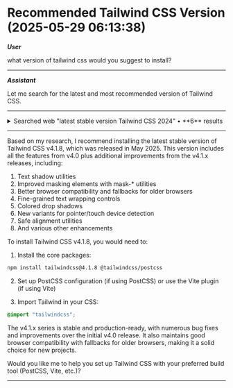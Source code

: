 <!-- Generated by SpecStory -->

# Recommended Tailwind CSS Version (2025-05-29 06:13:38)

_**User**_

what version of tailwind css would you suggest to install?

---

_**Assistant**_

Let me search for the latest and most recommended version of Tailwind CSS.

---

<details>
            <summary>Searched web "latest stable version Tailwind CSS 2024" • **6** results</summary>
        
| Title | URL |
|-------|-----|
| Upgrade guide - Getting started | https://tailwindcss.com/docs/upgrade-guide |
| Latest updates - Blog | https://tailwindcss.com/blog |
| Tailwind CSS v4.0 | https://tailwindcss.com/blog/tailwindcss-v4 |
| Tags · tailwindlabs/tailwindcss | https://github.com/tailwindlabs/tailwindcss/tags |
| What’s New in Tailwind CSS v4.1 | https://tailkits.com/blog/tailwind-v41/ |
| Tailwind CSS v4.0 | https://tailwindcss.com/blog/tailwindcss-v4 |

</details>

---

Based on my research, I recommend installing the latest stable version of Tailwind CSS v4.1.8, which was released in May 2025. This version includes all the features from v4.0 plus additional improvements from the v4.1.x releases, including:

1. Text shadow utilities
2. Improved masking elements with mask-* utilities
3. Better browser compatibility and fallbacks for older browsers
4. Fine-grained text wrapping controls
5. Colored drop shadows
6. New variants for pointer/touch device detection
7. Safe alignment utilities
8. And various other enhancements

To install Tailwind CSS v4.1.8, you would need to:

1. Install the core packages:
```bash
npm install tailwindcss@4.1.8 @tailwindcss/postcss
```

2. Set up PostCSS configuration (if using PostCSS) or use the Vite plugin (if using Vite)

3. Import Tailwind in your CSS:
```css
@import "tailwindcss";
```

The v4.1.x series is stable and production-ready, with numerous bug fixes and improvements over the initial v4.0 release. It also maintains good browser compatibility with fallbacks for older browsers, making it a solid choice for new projects.

Would you like me to help you set up Tailwind CSS with your preferred build tool (PostCSS, Vite, etc.)?

---

